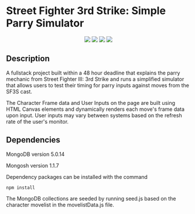 # Street Fighter 3rd Strike: Simple Parry Simulator

<div align="center">
  <img src='https://img.shields.io/badge/JavaScript-F7DF1E?style=for-the-badge&logo=javascript&logoColor=black' />
  <img src='https://img.shields.io/badge/Node.js-43853D?style=for-the-badge&logo=node.js&logoColor=white' />
  <img src='https://img.shields.io/badge/Express.js-404D59?style=for-the-badge' />
  <img src='https://img.shields.io/badge/MongoDB-4EA94B?style=for-the-badge&logo=mongodb&logoColor=white' />
</div>

## Description
A fullstack project built within a 48 hour deadline that explains the parry mechanic from Street Fighter III: 3rd Strike and runs a simplified simulator that allows users to test their timing for parry inputs against moves from the SF3S cast.

The Character Frame data and User Inputs on the page are built using HTML Canvas elements and dynamically renders each move's frame data upon input. User inputs may vary between systems based on the refresh rate of the user's monitor.

## Dependencies
MongoDB version 5.0.14

Mongosh version 1.1.7

Dependency packages can be installed with the command

```
npm install
```

The MongoDB collections are seeded by running seed.js based on the character movelist in the movelistData.js file.
